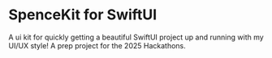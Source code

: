 # SpenceKit for SwiftUI
A ui kit for quickly getting a beautiful SwiftUI project up and running with my UI/UX style! A prep project for the 2025 Hackathons.
